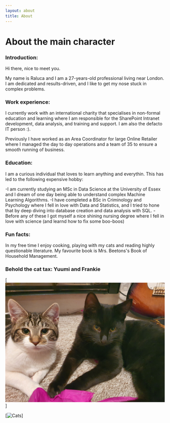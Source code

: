 ```yaml
---
layout: about
title: About
---
```


# About the main character

### Introduction:

Hi there, nice to meet you. 

My name is Raluca and I am a 27-years-old professional living near London. I am dedicated and results-driven, and I like to get my nose stuck in complex problems.  


### Work experience:


I currently work with an international charity that specialises in non-formal education and learning where I am responsible for the SharePoint Intranet development, data analysis, and training and support. I am also the defacto IT person :).

Previously I have worked as an Area Coordinator for large Online Retailer where I managed the day to day operations and a team of 35 to ensure a smooth running of business. 


### Education:

I am a curious individual that loves to learn anything and everythin. This has led to the following expensive hobby:

-I am currently studying an MSc in Data Science at the University of Essex and I dream of one day being able to understand complex Machine Learning Algorithms. 
-I have completed a BSc in Criminology and Psychology where I fell in love with Data and Statistics, and I tried to hone that by deep diving into database creation and data analysis with SQL. 
-Before any of these I got myself a nice shining nursing degree where I fell in love with science (and learnd how to fix some boo-boos)

### Fun facts:

In my free time I enjoy cooking, playing with my cats and reading highly questionable literature. My favourite book is Mrs. Beetons's Book of Household Management. 


### Behold the cat tax: Yuumi and Frankie

[![Cats](/assets/images/banners/cats.jpg)]


[![Cats](/assets/images/banners/0.jpg)]
